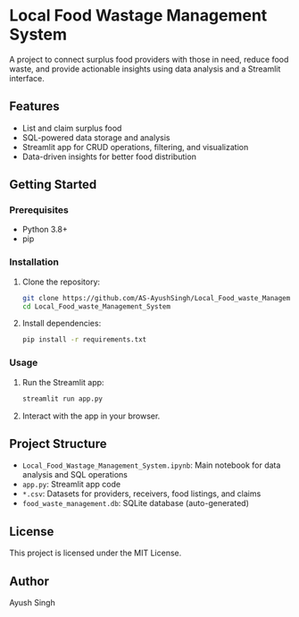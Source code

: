 # Local Food Wastage Management System

A project to connect surplus food providers with those in need, reduce food waste, and provide actionable insights using data analysis and a Streamlit interface.

## Features
- List and claim surplus food
- SQL-powered data storage and analysis
- Streamlit app for CRUD operations, filtering, and visualization
- Data-driven insights for better food distribution

## Getting Started

### Prerequisites
- Python 3.8+
- pip

### Installation
1. Clone the repository:
   ```bash
   git clone https://github.com/AS-AyushSingh/Local_Food_waste_Management_System.git
   cd Local_Food_waste_Management_System
   ```
2. Install dependencies:
   ```bash
   pip install -r requirements.txt
   ```

### Usage
1. Run the Streamlit app:
   ```bash
   streamlit run app.py
   ```
2. Interact with the app in your browser.

## Project Structure
- `Local_Food_Wastage_Management_System.ipynb`: Main notebook for data analysis and SQL operations
- `app.py`: Streamlit app code
- `*.csv`: Datasets for providers, receivers, food listings, and claims
- `food_waste_management.db`: SQLite database (auto-generated)

## License
This project is licensed under the MIT License.

## Author
Ayush Singh
